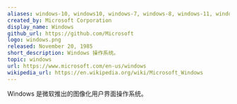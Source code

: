 ```yaml
---
aliases: windows-10, windows10, windows-7, windows-8, windows-11, windows11
created_by: Microsoft Corporation
display_name: Windows
github_url: https://github.com/Microsoft
logo: windows.png
released: November 20, 1985
short_description: Windows 操作系统。
topic: windows
url: https://www.microsoft.com/en-us/windows
wikipedia_url: https://en.wikipedia.org/wiki/Microsoft_Windows
---
```

Windows 是微软推出的图像化用户界面操作系统。